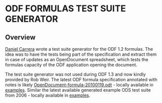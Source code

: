 # ODF FORMULAS TEST SUITE GENERATOR

## Overview

[Daniel Carrera](https://danielcarrera.space/) wrote a test suite generator for the ODF 1.2 formulas.
The idea was to have the tests being part of the specification and extract them in case of updates as an OpenDocument spreadsheet, which tests the formulas capacity of the ODF application opening the document.

The test suite generator was not used during ODF 1.3 and now kindly provided by Rob Weir.
The latest ODF formula specification annotated with notes is likely [OpenDocument-formula-20100119.odt](https://www.oasis-open.org/committees/download.php/36002/OpenDocument-formula-20100119.odt) - locally available in [examples](./examples).
Similar the latest available generated example ODS test suite from 2006 - locally available in [examples](./examples).